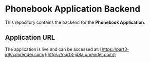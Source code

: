 # Phonebook Application Backend

This repository contains the backend for the **Phonebook Application**.  

## Application URL  
The application is live and can be accessed at: [https://part3-jd8a.onrender.com/](https://part3-jd8a.onrender.com/)
